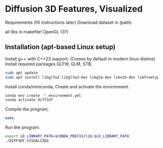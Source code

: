 # Diffusion 3D Features, Visualized

Requirements (fill instructions later)
Download dataset in (path)

all libs in makefile!
OpenGL (3?)

## Installation (apt-based Linux setup)

Install g++ with C++23 support; (Comes by default in modern linux distros)
Install required packages GLFW, GLM, STB;

```bash
sudo apt update
sudo apt install libglfw3 libglfw3-dev libglm-dev libstb-dev libfreetype6-dev
```

Install conda/miniconda;
Create and activate the environment.
```bash
conda env create -f environment.yml
conda activate diff3df
```

Compile the program;

```bash
make
```

Run the program:

```bash
export LD_LIBRARY_PATH=$CONDA_PREFIX/lib:$LD_LIBRARY_PATH
./DIFF3DF_VISUALIZED
```